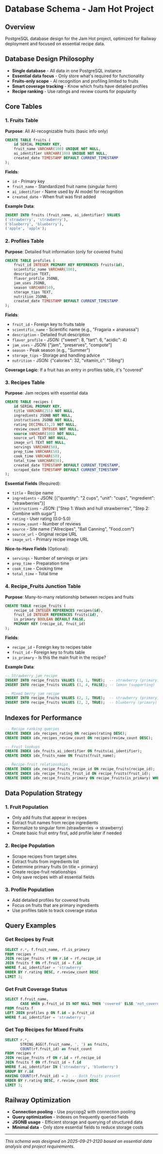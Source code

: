 # Database Schema - Jam Hot Project

## Overview
PostgreSQL database design for the Jam Hot project, optimized for Railway deployment and focused on essential recipe data.

## Database Design Philosophy
- **Single database** - All data in one PostgreSQL instance
- **Essential data focus** - Only store what's required for functionality
- **Fruits-only scope** - AI recognition and profiling limited to fruits
- **Smart coverage tracking** - Know which fruits have detailed profiles
- **Recipe ranking** - Use ratings and review counts for popularity

## Core Tables

### 1. Fruits Table
**Purpose**: All AI-recognizable fruits (basic info only)
```sql
CREATE TABLE fruits (
    id SERIAL PRIMARY KEY,
    fruit_name VARCHAR(100) UNIQUE NOT NULL,
    ai_identifier VARCHAR(100) UNIQUE NOT NULL,
    created_date TIMESTAMP DEFAULT CURRENT_TIMESTAMP
);
```

**Fields**:
- `id` - Primary key
- `fruit_name` - Standardized fruit name (singular form)
- `ai_identifier` - Name used by AI model for recognition
- `created_date` - When fruit was first added

**Example Data**:
```sql
INSERT INTO fruits (fruit_name, ai_identifier) VALUES 
('strawberry', 'strawberry'),
('blueberry', 'blueberry'),
('apple', 'apple');
```

### 2. Profiles Table
**Purpose**: Detailed fruit information (only for covered fruits)
```sql
CREATE TABLE profiles (
    fruit_id INTEGER PRIMARY KEY REFERENCES fruits(id),
    scientific_name VARCHAR(100),
    description TEXT,
    flavor_profile JSONB,
    jam_uses JSONB,
    season VARCHAR(50),
    storage_tips TEXT,
    nutrition JSONB,
    created_date TIMESTAMP DEFAULT CURRENT_TIMESTAMP
);
```

**Fields**:
- `fruit_id` - Foreign key to fruits table
- `scientific_name` - Scientific name (e.g., "Fragaria × ananassa")
- `description` - Detailed fruit description
- `flavor_profile` - JSON: {"sweet": 8, "tart": 6, "acidic": 4}
- `jam_uses` - JSON: ["jam", "preserves", "compote"]
- `season` - Peak season (e.g., "Summer")
- `storage_tips` - Storage and handling advice
- `nutrition` - JSON: {"calories": 32, "vitamin_c": "58mg"}

**Coverage Logic**: If a fruit has an entry in profiles table, it's "covered"

### 3. Recipes Table
**Purpose**: Jam recipes with essential data
```sql
CREATE TABLE recipes (
    id SERIAL PRIMARY KEY,
    title VARCHAR(255) NOT NULL,
    ingredients JSONB NOT NULL,
    instructions JSONB NOT NULL,
    rating DECIMAL(3,2) NOT NULL,
    review_count INTEGER NOT NULL,
    source VARCHAR(100) NOT NULL,
    source_url TEXT NOT NULL,
    image_url TEXT NOT NULL,
    servings VARCHAR(50),
    prep_time VARCHAR(50),
    cook_time VARCHAR(50),
    total_time VARCHAR(50),
    created_date TIMESTAMP DEFAULT CURRENT_TIMESTAMP,
    scraped_date TIMESTAMP DEFAULT CURRENT_TIMESTAMP
);
```

**Essential Fields** (Required):
- `title` - Recipe name
- `ingredients` - JSON: [{"quantity": "2 cups", "unit": "cups", "ingredient": "strawberries"}]
- `instructions` - JSON: ["Step 1: Wash and hull strawberries", "Step 2: Combine with sugar"]
- `rating` - User rating (0.0-5.0)
- `review_count` - Number of reviews
- `source` - Site name ("Allrecipes", "Ball Canning", "Food.com")
- `source_url` - Original recipe URL
- `image_url` - Primary recipe image URL

**Nice-to-Have Fields** (Optional):
- `servings` - Number of servings or jars
- `prep_time` - Preparation time
- `cook_time` - Cooking time
- `total_time` - Total time

### 4. Recipe_Fruits Junction Table
**Purpose**: Many-to-many relationship between recipes and fruits
```sql
CREATE TABLE recipe_fruits (
    recipe_id INTEGER REFERENCES recipes(id),
    fruit_id INTEGER REFERENCES fruits(id),
    is_primary BOOLEAN DEFAULT FALSE,
    PRIMARY KEY (recipe_id, fruit_id)
);
```

**Fields**:
- `recipe_id` - Foreign key to recipes table
- `fruit_id` - Foreign key to fruits table
- `is_primary` - Is this the main fruit in the recipe?

**Example Data**:
```sql
-- Strawberry jam recipe
INSERT INTO recipe_fruits VALUES (1, 1, TRUE);  -- strawberry (primary)
INSERT INTO recipe_fruits VALUES (1, 4, FALSE); -- lemon (supporting)

-- Mixed berry jam recipe
INSERT INTO recipe_fruits VALUES (2, 1, TRUE);  -- strawberry (primary)
INSERT INTO recipe_fruits VALUES (2, 2, TRUE);  -- blueberry (primary)
```

## Indexes for Performance
```sql
-- Recipe ranking queries
CREATE INDEX idx_recipes_rating ON recipes(rating DESC);
CREATE INDEX idx_recipes_review_count ON recipes(review_count DESC);

-- Fruit lookups
CREATE INDEX idx_fruits_ai_identifier ON fruits(ai_identifier);
CREATE INDEX idx_fruits_name ON fruits(fruit_name);

-- Recipe-fruit relationships
CREATE INDEX idx_recipe_fruits_recipe_id ON recipe_fruits(recipe_id);
CREATE INDEX idx_recipe_fruits_fruit_id ON recipe_fruits(fruit_id);
CREATE INDEX idx_recipe_fruits_primary ON recipe_fruits(is_primary) WHERE is_primary = TRUE;
```

## Data Population Strategy

### 1. Fruit Population
- Only add fruits that appear in recipes
- Extract fruit names from recipe ingredients
- Normalize to singular form (strawberries → strawberry)
- Create basic fruit entry first, add profile later if needed

### 2. Recipe Population
- Scrape recipes from target sites
- Extract fruits from ingredients list
- Determine primary fruits (in title = primary)
- Create recipe-fruit relationships
- Only save recipes with all essential fields

### 3. Profile Population
- Add detailed profiles for covered fruits
- Focus on fruits that are primary ingredients
- Use profiles table to track coverage status

## Query Examples

### Get Recipes by Fruit
```sql
SELECT r.*, f.fruit_name, rf.is_primary
FROM recipes r
JOIN recipe_fruits rf ON r.id = rf.recipe_id
JOIN fruits f ON rf.fruit_id = f.id
WHERE f.ai_identifier = 'strawberry'
ORDER BY r.rating DESC, r.review_count DESC
LIMIT 3;
```

### Get Fruit Coverage Status
```sql
SELECT f.fruit_name, 
       CASE WHEN p.fruit_id IS NOT NULL THEN 'covered' ELSE 'not_covered' END as status
FROM fruits f
LEFT JOIN profiles p ON f.id = p.fruit_id
WHERE f.ai_identifier = 'strawberry';
```

### Get Top Recipes for Mixed Fruits
```sql
SELECT r.*, 
       STRING_AGG(f.fruit_name, ', ') as fruits,
       COUNT(rf.fruit_id) as fruit_count
FROM recipes r
JOIN recipe_fruits rf ON r.id = rf.recipe_id
JOIN fruits f ON rf.fruit_id = f.id
WHERE f.ai_identifier IN ('strawberry', 'blueberry')
GROUP BY r.id
HAVING COUNT(rf.fruit_id) = 2  -- Both fruits present
ORDER BY r.rating DESC, r.review_count DESC
LIMIT 3;
```

## Railway Optimization
- **Connection pooling** - Use psycopg2 with connection pooling
- **Query optimization** - Indexes on frequently queried fields
- **JSONB usage** - Efficient storage and querying of structured data
- **Minimal data** - Only store essential fields to reduce storage costs

---
*This schema was designed on 2025-09-21-2120 based on essential data analysis and project requirements.*
